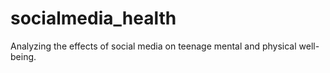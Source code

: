 # socialmedia_health
Analyzing the effects of social media on teenage mental and physical well-being.
